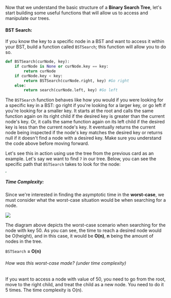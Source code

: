 <!--title={BSTSearch()}-->

<!--badges={Algorithms:10,Python:5}-->

<!--concepts={Binary Search, Binary Search Trees}-->

Now that we understand the basic structure of a **Binary Search Tree**, let's start building some useful functions that will allow us to access and manipulate our trees.

#### BST Search:

If you know the key to a specific node in a BST and want to access it within your BST, build a function called `BSTSearch`; this function will allow you to do so.

```Python
def BSTSearch(curNode, key):
    if curNode is None or curNode.key == key:
        return curNode
    if curNode.key < key:
        return BSTSearch(curNode.right, key) #Go right
    else:
        return search(curNode.left, key) #Go left
```

The `BSTSearch` function behaves like how you would if you were looking for a specific key in a BST: go right if you're looking for a larger key, or go left if you're looking for a smaller key. It starts at the root and calls the same function again on its right child if the desired key is greater than the current node's key. Or, it calls the same function again on its left child if the desired key is less than the current node's key. It eventually returns the current node being inspected if the node's key matches the desired key or returns null if it doesn't find a node with a desired key. Make sure you understand the code above before moving forward.

Let's see this in action using use the tree from the previous card as an example. Let's say we want to find `7` in our tree. Below, you can see the specific path that `BSTSearch` takes to look for the node:

<img src="https://i.imgur.com/vgEq3eU.png" style="zoom:25%;" />

##### Time Complexity:

Since we're interested in finding the asymptotic time in the **worst-case**, we must consider what the worst-case situation would be when searching for a node.

<img src="https://runestone.academy/runestone/books/published/pythonds/_images/skewedTree.png">

The diagram above depicts the worst-case scenario when searching for the node with key 50. As you can see, the time to reach a desired node would be O(height), and in this case, it would be **O(n)**, **n** being the amount of nodes in the tree.

`BSTSearch` **= O(n)**



###### How was this worst-case made? (under time complexity)

If you want to access a node with value of 50, you need to go from the root, move to the right child, and treat the child as a new node. You need to do it 5 times. The time complexity is O(n).